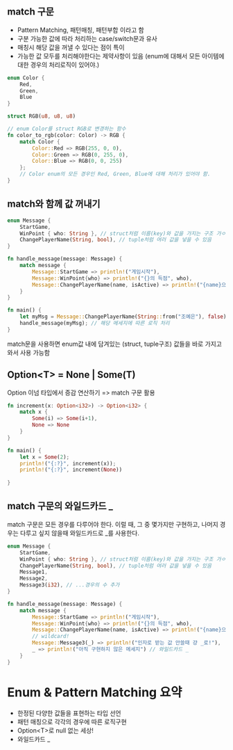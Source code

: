 
## match 구문
- Pattern Matching, 패턴매칭, 패턴부합 이라고 함
- 구분 가능한 값에 따라 처리하는 case/switch문과 유사
- 매칭시 해당 값을 꺼낼 수 있다는 점이 특이
- 가능한 값 모두를 처리해야한다는 제약사항이 있음 (enum에 대해서 모든 아이템에 대한 경우의 처리로직이 있어야.)

```rust
enum Color {
	Red,
	Green,
	Blue
}

struct RGB(u8, u8, u8)

// enum Color를 struct RGB로 변경하는 함수
fn color_to_rgb(color: Color) -> RGB {
	match Color {
		Color::Red => RGB(255, 0, 0),
		Color::Green => RGB(0, 255, 0),
		Color::Blue => RGB(0, 0, 255)
	};
	// Color enum의 모든 경우인 Red, Green, Blue에 대해 처리가 있어야 함.
}
```


## match와 함께 값 꺼내기
```rust
enum Message {
	StartGame,
	WinPoint { who: String }, // struct처럼 이름(key)와 값을 가지는 구조 가ㅇ
	ChangePlayerName(String, bool), // tuple처럼 여러 값을 넣을 수 있음
}

fn handle_message(message: Message) {
	match message {
		Message::StartGame => println!("게임시작"),
		Message::WinPoint{who} => println!("{}의 득점", who),
		Message::ChangePlayerName(name, isActive) => println!("{name}으로 이름이 변경됨")
	}
}

fn main() {
	let myMsg = Message::ChangePlayerName(String::from("조예은"), false);
	handle_message(myMsg); // 해당 메세지에 따른 로직 처리
}
```

match문을 사용하면 enum값 내에 담겨있는 (struct, tuple구조) 값들을 바로 가지고와서 사용 가능함


## Option\<T\>  = None | Some(T)
Option 이넘 타입에서 증감 연산하기 => match 구문 활용

```rust
fn increment(x: Option<i32>) -> Option<i32> {
	match x {
		Some(i) => Some(i+1),
		None => None
	}
}

fn main() {
	let x = Some(2);
	println!("{:?}", increment(x));
	println!("{:?}", increment(None))
	
}
```


## match 구문의 와일드카드 _
match 구문은 모든 경우를 다루어야 한다.
이럴 때, 그 중 몇가지만 구현하고, 나머지 경우는 다루고 싶지 않을때 와일드카드로 \_를 사용한다.

```rust
enum Message {
	StartGame,
	WinPoint { who: String }, // struct처럼 이름(key)와 값을 가지는 구조 가ㅇ
	ChangePlayerName(String, bool), // tuple처럼 여러 값을 넣을 수 있음
	Message1,
	Message2,
	Message3(i32), // ...경우의 수 추가
}

fn handle_message(message: Message) {
	match message {
		Message::StartGame => println!("게임시작"),
		Message::WinPoint{who} => println!("{}의 득점", who),
		Message::ChangePlayerName(name, isActive) => println!("{name}으로 이름이 변경됨")
		// wildcard!
		Message::Message3(_) => println!("인자로 받는 값 안쓸때 걍 _로!"),
		_ => println!("아직 구현하지 않은 메세지") // 와일드카드 _
	}
}		
```


# Enum & Pattern Matching 요약
- 한정된 다양한 값들을 표현하는 타입 선언
- 패턴 매칭으로 각각의 경우에 따른 로직구현
- Option\<T\>로 null 없는 세상!
- 와일드카드 _